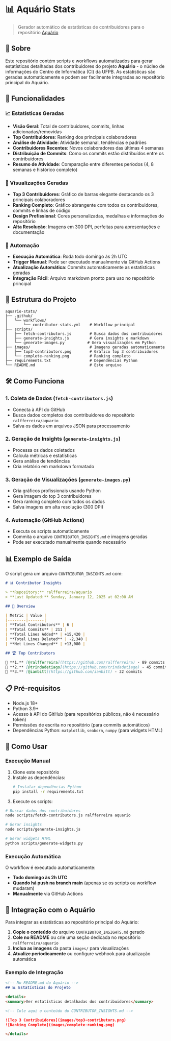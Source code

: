 # 📊 Aquário Stats

> Gerador automático de estatísticas de contribuidores para o repositório [Aquário](https://github.com/ralfferreira/aquario)

## 🎯 Sobre

Este repositório contém scripts e workflows automatizados para gerar estatísticas detalhadas dos contribuidores do projeto **Aquário** - o núcleo de informações do Centro de Informática (CI) da UFPB. As estatísticas são geradas automaticamente e podem ser facilmente integradas ao repositório principal do Aquário.

## 🚀 Funcionalidades

### 📈 Estatísticas Geradas

- **Visão Geral**: Total de contribuidores, commits, linhas adicionadas/removidas
- **Top Contribuidores**: Ranking dos principais colaboradores
- **Análise de Atividade**: Atividade semanal, tendências e padrões
- **Contribuidores Recentes**: Novos colaboradores das últimas 4 semanas
- **Distribuição de Commits**: Como os commits estão distribuídos entre os contribuidores
- **Resumo de Atividade**: Comparação entre diferentes períodos (4, 8 semanas e histórico completo)

### 🎨 Visualizações Geradas

- **Top 3 Contribuidores**: Gráfico de barras elegante destacando os 3 principais colaboradores
- **Ranking Completo**: Gráfico abrangente com todos os contribuidores, commits e linhas de código
- **Design Profissional**: Cores personalizadas, medalhas e informações do repositório
- **Alta Resolução**: Imagens em 300 DPI, perfeitas para apresentações e documentação

### 🔄 Automação

- **Execução Automática**: Roda todo domingo às 2h UTC
- **Trigger Manual**: Pode ser executado manualmente via GitHub Actions
- **Atualização Automática**: Commits automaticamente as estatísticas geradas
- **Integração Fácil**: Arquivo markdown pronto para uso no repositório principal

## 📁 Estrutura do Projeto

```
aquario-stats/
├── .github/
│   └── workflows/
│       └── contributor-stats.yml    # Workflow principal
├── scripts/
│   ├── fetch-contributors.js        # Busca dados dos contribuidores
│   ├── generate-insights.js         # Gera insights e markdown
│   └── generate-images.py          # Gera visualizações em Python
├── images/                          # Imagens geradas automaticamente
│   ├── top3-contributors.png        # Gráfico top 3 contribuidores
│   └── complete-ranking.png         # Ranking completo
├── requirements.txt                 # Dependências Python
└── README.md                        # Este arquivo
```

## 🛠️ Como Funciona

### 1. **Coleta de Dados** (`fetch-contributors.js`)
- Conecta à API do GitHub
- Busca dados completos dos contribuidores do repositório `ralfferreira/aquario`
- Salva os dados em arquivos JSON para processamento

### 2. **Geração de Insights** (`generate-insights.js`)
- Processa os dados coletados
- Calcula métricas e estatísticas
- Gera análise de tendências
- Cria relatório em markdown formatado

### 3. **Geração de Visualizações** (`generate-images.py`)
- Cria gráficos profissionais usando Python
- Gera imagem do top 3 contribuidores
- Gera ranking completo com todos os dados
- Salva imagens em alta resolução (300 DPI)

### 4. **Automação** (GitHub Actions)
- Executa os scripts automaticamente
- Commita o arquivo `CONTRIBUTOR_INSIGHTS.md` e imagens geradas
- Pode ser executado manualmente quando necessário

## 📊 Exemplo de Saída

O script gera um arquivo `CONTRIBUTOR_INSIGHTS.md` com:

```markdown
# 📊 Contributor Insights

> **Repository:** ralfferreira/aquario  
> **Last Updated:** Sunday, January 12, 2025 at 02:00 AM  

## 🎯 Overview

| Metric | Value |
|--------|-------|
| **Total Contributors** | 6 |
| **Total Commits** | 211 |
| **Total Lines Added** | +15,420 |
| **Total Lines Deleted** | -2,340 |
| **Net Lines Changed** | +13,080 |

## 🏆 Top Contributors

🥇 **1.** [@ralfferreira](https://github.com/ralfferreira) - 89 commits
🥈 **2.** [@trindadetiago](https://github.com/trindadetiago) - 45 commits
🥉 **3.** [@ianbitt](https://github.com/ianbitt) - 32 commits
```

## 📋 Pré-requisitos

- Node.js 18+
- Python 3.9+
- Acesso à API do GitHub (para repositórios públicos, não é necessário token)
- Permissões de escrita no repositório (para commits automáticos)
- Dependências Python: `matplotlib`, `seaborn`, `numpy` (para widgets HTML)

## 🔧 Como Usar

### Execução Manual

1. Clone este repositório
2. Instale as dependências:
   ```bash
   # Instalar dependências Python
   pip install -r requirements.txt
   ```
3. Execute os scripts:

```bash
# Buscar dados dos contribuidores
node scripts/fetch-contributors.js ralfferreira aquario

# Gerar insights
node scripts/generate-insights.js

# Gerar widgets HTML
python scripts/generate-widgets.py
```

### Execução Automática

O workflow é executado automaticamente:
- **Todo domingo às 2h UTC**
- **Quando há push na branch main** (apenas se os scripts ou workflow mudaram)
- **Manualmente** via GitHub Actions

## 🔗 Integração com o Aquário

Para integrar as estatísticas ao repositório principal do Aquário:

1. **Copie o conteúdo** do arquivo `CONTRIBUTOR_INSIGHTS.md` gerado
2. **Cole no README** ou crie uma seção dedicada no repositório `ralfferreira/aquario`
3. **Inclua as imagens** da pasta `images/` para visualizações
4. **Atualize periodicamente** ou configure webhook para atualização automática

### Exemplo de Integração

```markdown
<!-- No README.md do Aquário -->
## 📊 Estatísticas do Projeto

<details>
<summary>Ver estatísticas detalhadas dos contribuidores</summary>

<!-- Cole aqui o conteúdo do CONTRIBUTOR_INSIGHTS.md -->

![Top 3 Contribuidores](images/top3-contributors.png)
![Ranking Completo](images/complete-ranking.png)

</details>
```